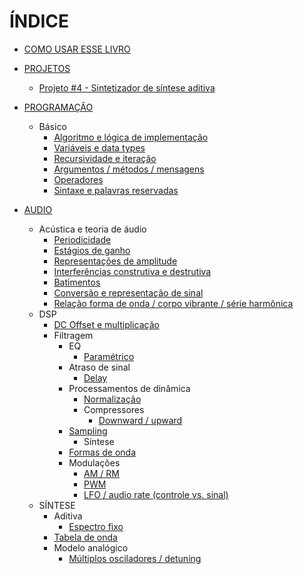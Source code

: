 # ÍNDICE

* [COMO USAR ESSE LIVRO](README.md)

* [PROJETOS](projetos.md)
  * [Projeto #4 - Sintetizador de síntese aditiva](proj_synth.md)
 
* [PROGRAMAÇÃO](prog_indice.md)
   * Básico
     * [Algoritmo e lógica de implementação](prog_algoLogica.md)
     * [Variáveis e data types](prog_variaveis.md)
     * [Recursividade e iteração](prog_recursividade.md)
     * [Argumentos / métodos / mensagens](prog_argMetMnsg.md)
     * [Operadores](prog_operadores.md)
     * [Sintaxe e palavras reservadas](prog_sintaxe.md)

* [AUDIO](audio_indice.md)
   * Acústica e teoria de áudio
       * [Periodicidade](audio_periodicidade.md)
       * [Estágios de ganho](audio_estagiosGanho.md)
       * [Representações de amplitude](audio_represAmp.md)
       * [Interferências construtiva e destrutiva](audio_interConsDest.md)
       * [Batimentos](audio_batimentos.md)
       * [Conversão e representação de sinal](audio_conversao.md)
       * [Relação forma de onda / corpo vibrante / série harmônica](audio_relacaoFormaOndaSerHarm.md)
   * DSP
     * [DC Offset e multiplicação](audio_dcOffMul.md)
     * Filtragem
       * EQ
         * [Paramétrico](audio_filtragem_eq_parametrico.md)
       * Atraso de sinal
           * [Delay](audio_delay.md)
       * Processamentos de dinâmica
           * [Normalização](audio_normalizacao.md)
           * Compressores
               * [Downward / upward](audio_comp_downUp.md)
       * [Sampling](audio_sampling.md)
           * Síntese
       * [Formas de onda](audio_formasOnda.md)
       * Modulações
           * [AM / RM](audio_mod_amRM.md)
           * [PWM](audio_mod_pwm.md)
           * [LFO / audio rate (controle vs. sinal)](audio_mod_lfoAudioRate.md)
   * SÍNTESE
     * Aditiva
       * [Espectro fixo](audio_aditiva_espcFixo.md)
     * [Tabela de onda](audio_tabOnda.md)
     * Modelo analógico
       * [Múltiplos osciladores / detuning](audio_modAnal_multiOsc.md)


